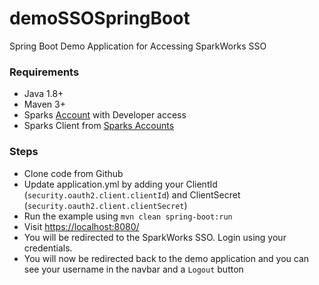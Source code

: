 # demoSSOSpringBoot
Spring Boot Demo Application for Accessing SparkWorks SSO

### Requirements

+ Java 1.8+
+ Maven 3+
+ Sparks [Account](https://sso.sparkworks.net/aa/registration) with Developer access
+ Sparks Client from [Sparks Accounts](https://accounts.sparkworks.net/dev/client/create)

### Steps

+ Clone code from Github
+ Update application.yml by adding your ClientId (`security.oauth2.client.clientId`) and ClientSecret (`security.oauth2.client.clientSecret`)
+ Run the example using `mvn clean spring-boot:run`
+ Visit [https://localhost:8080/](https://localhost:8080/)
+ You will be redirected to the SparkWorks SSO. Login using your credentials.
+ You will now be redirected back to the demo application and you can see your username in the navbar and a `Logout` button

